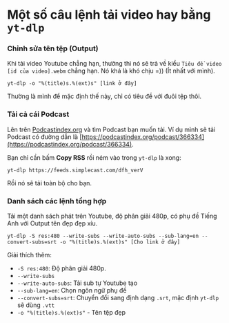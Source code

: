 # Một số câu lệnh tải video hay bằng `yt-dlp`

### Chỉnh sửa tên tệp (Output)
Khi tải video Youtube chẳng hạn, thường thì nó sẽ trả về kiểu `Tiêu đề video [id của video].webm` chẳng hạn. Nó khá là khó chịu =)) (Ít nhất với mình).

```
yt-dlp -o "%(title)s.%(ext)s" [link ở đây]
```
Thường là mình để mặc định thế này, chỉ có tiêu đề với đuôi tệp thôi.

### Tải cả cái Podcast
Lên trên [Podcastindex.org](https://podcastindex.org/) và tìm Podcast bạn muốn tải. Ví dụ mình sẽ tải Podcast có đường dẫn là [https://podcastindex.org/podcast/366334](https://podcastindex.org/podcast/366334).

Bạn chỉ cần bấm **Copy RSS** rồi ném vào trong `yt-dlp` là xong:

```
yt-dlp https://feeds.simplecast.com/dfh_verV
```

Rồi nó sẽ tải toàn bộ cho bạn.


### Danh sách các lệnh tổng hợp
Tải một danh sách phát trên Youtube, độ phân giải 480p, có phụ đề Tiếng Anh với Output tên đẹp đẹp xíu.

```
yt-dlp -S res:480 --write-subs --write-auto-subs --sub-lang=en --convert-subs=srt -o "%(title)s.%(ext)s" [Cho link ở đây]
```

Giải thích thêm:

- `-S res:480`: Độ phân giải 480p.
- `--write-subs`
- `--write-auto-subs`: Tải sub tự Youtube tạo 
- `--sub-lang=en`: Chọn ngôn ngữ phụ đề
- `--convert-subs=srt`: Chuyển đổi sang định dạng `.srt`, mặc định `yt-dlp` sẽ dùng `.vtt`
- `-o "%(title)s.%(ext)s"` - Tên tệp đẹp
